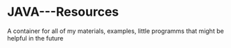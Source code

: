 # JAVA---Resources
A container for all of my materials, examples, little programms that might be helpful in the future

